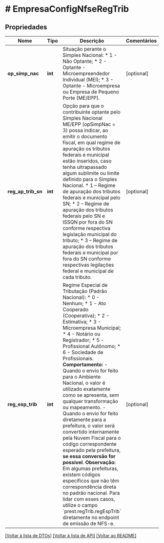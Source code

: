 # # EmpresaConfigNfseRegTrib

## Propriedades

Nome | Tipo | Descrição | Comentários
------------ | ------------- | ------------- | -------------
**op_simp_nac** | **int** | Situação perante o Simples Nacional:  * 1 - Não Optante;  * 2 - Optante - Microempreendedor Individual (MEI);  * 3 - Optante - Microempresa ou Empresa de Pequeno Porte (ME/EPP). | [optional]
**reg_ap_trib_sn** | **int** | Opção para que o contribuinte optante pelo Simples Nacional ME/EPP (opSimpNac &#x3D; 3) possa indicar, ao emitir o documento fiscal, em qual regime de apuração os tributos federais e municipal estão inseridos, caso tenha ultrapassado algum sublimite ou limite definido para o Simples Nacional.  * 1 – Regime de apuração dos tributos federais e municipal pelo SN;  * 2 – Regime de apuração dos tributos federais pelo SN e ISSQN  por fora do SN conforme respectiva legislação municipal do tributo;  * 3 – Regime de apuração dos tributos federais e municipal por fora do SN conforme respectivas legilações federal e municipal de cada tributo. | [optional]
**reg_esp_trib** | **int** | Regime Especial de Tributação (Padrão Nacional):  * 0 - Nenhum;  * 1 - Ato Cooperado (Cooperativa);  * 2 - Estimativa;  * 3 - Microempresa Municipal;  * 4 - Notário ou Registrador;  * 5 - Profissional Autônomo;  * 6 - Sociedade de Profissionais.    **Comportamento:**   - Quando o envio for feito para o Ambiente Nacional, o valor é utilizado     exatamente como se apresenta, sem qualquer transformação ou mapeamento.   - Quando o envio for feito diretamente para a prefeitura, o valor será     convertido internamente pela Nuvem Fiscal para o código correspondente     esperado pela prefeitura, **se essa conversão for possível**.     **Observação:** Em algumas prefeituras, existem códigos específicos que não têm   correspondência direta no padrão nacional. Para lidar com esses casos, utilize   o campo &#x60;prest.regTrib.regEspTrib&#x60; diretamente no endpoint de emissão de NFS-e. | [optional]

[[Voltar à lista de DTOs]](../../README.md#models) [[Voltar à lista de API]](../../README.md#endpoints) [[Voltar ao README]](../../README.md)
